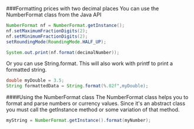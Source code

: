 ###Formatting prices with two decimal places
You can use the NumberFormat class from the Java API
```java
NumberFormat nf = NumberFormat.getInstance();
nf.setMaximumFractionDigits(2);
nf.setMinimumFractionDigits(2);
setRoundingMode(RoundingMode.HALF_UP);

System.out.print(nf.format(decimalNumber));
```

Or you can use String.format. This will also work with printf to print a formatted string.

```java
double myDouble = 3.5;
String formattedData = String.format(%.02f",myDouble);
```


####Using the NumberFormat class
The NumberFormat class helps you to format and parse numbers or currency values. Since it's an abstract class you must call the getInstance method or some variation of that method.
 
```java
myString = NumberFormat.getInstance().format(myNumber);
```


